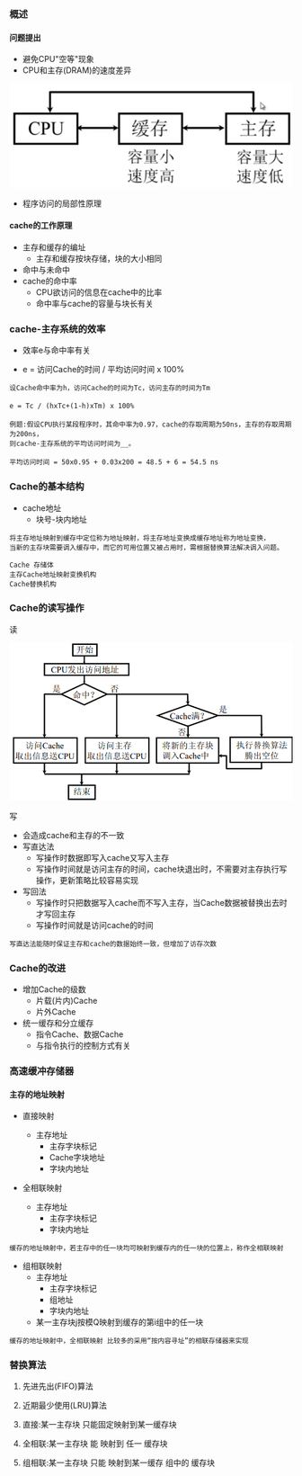 ### 概述

#### 问题提出

* 避免CPU"空等"现象
* CPU和主存\(DRAM\)的速度差异

![](/assets/js-13.2.4.4-1.png)

* 程序访问的局部性原理

#### cache的工作原理

* 主存和缓存的编址
  * 主存和缓存按块存储，块的大小相同
* 命中与未命中
* cache的命中率
  * CPU欲访问的信息在cache中的比率
  * 命中率与cache的容量与块长有关

### cache-主存系统的效率

* 效率e与命中率有关

* e = 访问Cache的时间 / 平均访问时间 x 100%

```
设Cache命中率为h，访问Cache的时间为Tc，访问主存的时间为Tm

e = Tc / (hxTc+(1-h)xTm) x 100%

例题:假设CPU执行某段程序时，其命中率为0.97，cache的存取周期为50ns，主存的存取周期为200ns，
则cache-主存系统的平均访问时间为__。

平均访问时间 = 50x0.95 + 0.03x200 = 48.5 + 6 = 54.5 ns
```

### Cache的基本结构

* cache地址
  * 块号-块内地址

```
将主存地址映射到缓存中定位称为地址映射，将主存地址变换成缓存地址称为地址变换，
当新的主存块需要调入缓存中，而它的可用位置又被占用时，需根据替换算法解决调入问题。
```

```
Cache 存储体
主存Cache地址映射变换机构
Cache替换机构
```

### Cache的读写操作

读

![](/assets/13.2.4.4-1.png)

写

* 会造成cache和主存的不一致
* 写直达法
  * 写操作时数据即写入cache又写入主存
  * 写操作时间就是访问主存的时间，cache块退出时，不需要对主存执行写操作，更新策略比较容易实现
* 写回法
  * 写操作时只把数据写入cache而不写入主存，当Cache数据被替换出去时才写回主存
  * 写操作时间就是访问cache的时间

```
写直达法能随时保证主存和cache的数据始终一致，但增加了访存次数
```

### Cache的改进

* 增加Cache的级数
  * 片载\(片内\)Cache
  * 片外Cache
* 统一缓存和分立缓存
  * 指令Cache、数据Cache
  * 与指令执行的控制方式有关

### 高速缓冲存储器

#### 主存的地址映射

* 直接映射

  * 主存地址
    * 主存字块标记
    * Cache字块地址
    * 字块内地址

* 全相联映射

  * 主存地址
    * 主存字块标记
    * 字块内地址

```
缓存的地址映射中，若主存中的任一块均可映射到缓存内的任一块的位置上，称作全相联映射
```

* 组相联映射
  * 主存地址
    * 主存字块标记
    * 组地址
    * 字块内地址
  * 某一主存块j按模Q映射到缓存的第i组中的任一块

```
缓存的地址映射中，全相联映射 比较多的采用“按内容寻址”的相联存储器来实现
```

### 替换算法

1. 先进先出\(FIFO\)算法
2. 近期最少使用\(LRU\)算法

3. 直接:某一主存块 只能固定映射到某一缓存块

4. 全相联:某一主存块 能 映射到 任一 缓存块
5. 组相联:某一主存块 只能 映射到某一缓存 组中的 缓存块



